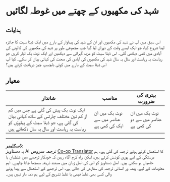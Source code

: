<!--
CO_OP_TRANSLATOR_METADATA:
{
  "original_hash": "680419753c086eef51be86607c623945",
  "translation_date": "2025-08-27T10:20:44+00:00",
  "source_file": "3-Data-Visualization/12-visualization-relationships/assignment.md",
  "language_code": "ur"
}
-->
# شہد کی مکھیوں کے چھتے میں غوطہ لگائیں

## ہدایات

اس سبق میں آپ نے شہد کی مکھیوں اور ان کے شہد کی پیداوار کے بارے میں ایک ڈیٹا سیٹ کا جائزہ لینا شروع کیا، جو ایک ایسے وقت کے دوران لیا گیا جب مجموعی طور پر شہد کی مکھیوں کی کالونی کی آبادی میں کمی دیکھی گئی۔ اس ڈیٹا سیٹ کو مزید گہرائی سے دیکھیں اور ایک نوٹ بک تیار کریں جو ریاست بہ ریاست اور سال بہ سال شہد کی مکھیوں کی آبادی کی صحت کی کہانی بیان کر سکے۔ کیا آپ اس ڈیٹا سیٹ کے بارے میں کوئی دلچسپ چیز دریافت کرتے ہیں؟

## معیار

| شاندار                                                                                                                                                   | مناسب                                  | بہتری کی ضرورت                           |
| ------------------------------------------------------------------------------------------------------------------------------------------------------- | -------------------------------------- | ---------------------------------------- |
| ایک نوٹ بک پیش کی گئی ہے جس میں کم از کم تین مختلف چارٹس کے ساتھ کہانی بیان کی گئی ہے، جو ڈیٹا سیٹ کے پہلوؤں کو ریاست بہ ریاست اور سال بہ سال دکھاتے ہیں | نوٹ بک میں ان عناصر میں سے ایک کی کمی ہے | نوٹ بک میں ان عناصر میں سے دو کی کمی ہے |

---

**ڈسکلیمر**:  
یہ دستاویز AI ترجمہ سروس [Co-op Translator](https://github.com/Azure/co-op-translator) کا استعمال کرتے ہوئے ترجمہ کی گئی ہے۔ ہم درستگی کے لیے پوری کوشش کرتے ہیں، لیکن براہ کرم آگاہ رہیں کہ خودکار ترجمے میں غلطیاں یا خامیاں ہو سکتی ہیں۔ اصل دستاویز کو اس کی اصل زبان میں مستند ذریعہ سمجھا جانا چاہیے۔ اہم معلومات کے لیے، پیشہ ور انسانی ترجمہ کی سفارش کی جاتی ہے۔ اس ترجمے کے استعمال سے پیدا ہونے والی کسی بھی غلط فہمی یا غلط تشریح کے لیے ہم ذمہ دار نہیں ہیں۔